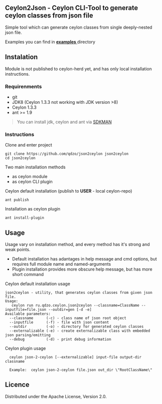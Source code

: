 Ceylon2Json - Ceylon CLI-Tool to generate ceylon classes from json file
---

Simple tool which can generate ceylon classes from single deeply-nested json file.

Examples you can find in [**examples** ](https://github.com/qdzo/json2ceylon/tree/master/examples) directory

## Instalation

Module is not published to ceylon-herd yet, and has only local installation instructions.

### Requirenments

- git
- JDK8 (Ceylon 1.3.3 not working with JDK version >8)
- Ceylon 1.3.3
- ant >= 1.9

> You can install jdk, ceylon and ant via [SDKMAN](https://sdkman.io/)


### Instructions

Clone and enter project

    git clone https://github.com/qdzo/json2ceylon json2ceylon
    cd json2ceylon

Two main installation methods

- as ceylon module
- as ceylon CLI plugin


Ceylon default installation (publish to **USER** - local ceylon-repo)

    ant publish

Installation as ceylon plugin

    ant install-plugin


## Usage

Usage vary on installation method, and every method has it's strong and weak points.

- Default installation has adantages in help message and cmd options,
  but requires full module name and named-arguments
- Plugin installation provides more obscure help message, but has more short command


Ceylon default installation usage

    json2ceylon - utility, that generates ceylon classes from given json file.
    Usage:
       ceylon run ru.qdzo.ceylon.json2ceylon --classname=ClassName --inputfile=file.json --outdir=gen [-d -e]
    Available parameters:
      --classname      (-c) - class name of json root object
      --inputfile      (-f) - file with json content
      --outdir         (-o) - directory for generated ceylon classes
      --externalizable (-e) - create externalizable class with embedded json parsing/emitting
      --debug          (-d) - print debug information


Ceylon plugin usage

      ceylon json-2-ceylon [--externalizable] input-file output-dir classname

      Example:  ceylon json-2-ceylon file.json out_dir \"RootClassName\"


## Licence

Distributed under the Apache License, Version 2.0.
